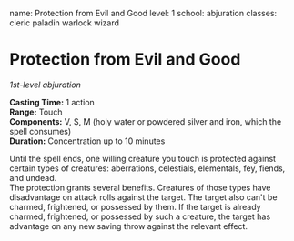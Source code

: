 name: Protection from Evil and Good level: 1 school: abjuration classes: cleric paladin warlock wizard

# Protection from Evil and Good
_1st-level abjuration_

**Casting Time:** 1 action    
**Range:** Touch    
**Components:** V, S, M (holy water or powdered silver and iron, which the spell consumes)    
**Duration:** Concentration up to 10 minutes

Until the spell ends, one willing creature you touch is protected against certain types of creatures: aberrations, celestials, elementals, fey, fiends, and undead.    
The protection grants several benefits. Creatures of those types have disadvantage on attack rolls against the target. The target also can't be charmed, frightened, or possessed by them. If the target is already charmed, frightened, or possessed by such a creature, the target has advantage on any new saving throw against the relevant effect.